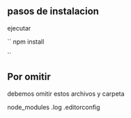 ## pasos de instalacion

ejecutar

``
npm install

``
## Por omitir
debemos omitir estos archivos y carpeta

node_modules
.log
.editorconfig
